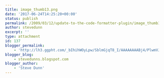 ```yaml
---
title: image_thumb13.png
date: '2017-06-24T14:25:20+00:00'
status: publish
permalink: /2009/03/12/update-to-the-code-formatter-plugin/image_thumb13-png
author: stevedunn
excerpt: ''
type: attachment
id: 137
blogger_permalink:
    - 'http://lh3.ggpht.com/_bIhihWOyLpw/SblmGjqT8_I/AAAAAAAABj4/PlwmVJRp1Pk/image_thumb13.png'
blogger_blog:
    - stevedunns.blogspot.com
blogger_author:
    - 'Steve Dunn'
---
```

<!DOCTYPE html PUBLIC "-//W3C//DTD HTML 4.0 Transitional//EN" "http://www.w3.org/TR/REC-html40/loose.dtd">
<?xml encoding="UTF-8">
